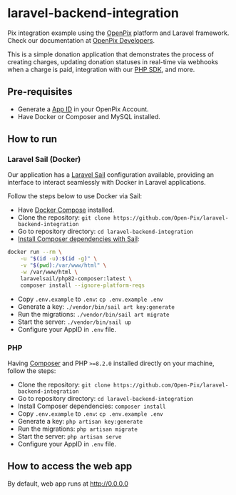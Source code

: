 # laravel-backend-integration

Pix integration example using the [OpenPix](https://openpix.com.br/) platform and Laravel framework. Check our documentation at [OpenPix Developers](https://developers.openpix.com.br/).

This is a simple donation application that demonstrates the process of creating charges, updating donation statuses in real-time via webhooks when a charge is paid, integration with our [PHP SDK](https://github.com/Open-Pix/php-sdk), and more.

## Pre-requisites

- Generate a [App ID](https://developers.openpix.com.br/docs/plugin/app-id) in your OpenPix Account.
- Have Docker or Composer and MySQL installed.

## How to run

### Laravel Sail (Docker)

Our application has a [Laravel Sail](https://laravel.com/docs/10.x/sail) configuration available, providing an interface to interact seamlessly with Docker in Laravel applications.

Follow the steps below to use Docker via Sail:

- Have [Docker Compose](https://docs.docker.com/compose/install/) installed.
- Clone the repository: `git clone https://github.com/Open-Pix/laravel-backend-integration`
- Go to repository directory: `cd laravel-backend-integration`
- [Install Composer dependencies with Sail](https://laravel.com/docs/10.x/sail#installing-composer-dependencies-for-existing-projects):
```bash
docker run --rm \
    -u "$(id -u):$(id -g)" \
    -v "$(pwd):/var/www/html" \
    -w /var/www/html \
    laravelsail/php82-composer:latest \
    composer install --ignore-platform-reqs
```
- Copy `.env.example` to `.env`: `cp .env.example .env`
- Generate a key: `./vendor/bin/sail art key:generate`
- Run the migrations: `./vendor/bin/sail art migrate`
- Start the server: `./vendor/bin/sail up`
- Configure your AppID in `.env` file.

### PHP

Having [Composer](https://getcomposer.org) and PHP `>=8.2.0` installed directly on your machine, follow the steps:

- Clone the repository: `git clone https://github.com/Open-Pix/laravel-backend-integration`
- Go to repository directory: `cd laravel-backend-integration`
- Install Composer dependencies: `composer install`
- Copy `.env.example` to `.env`: `cp .env.example .env`
- Generate a key: `php artisan key:generate`
- Run the migrations: `php artisan migrate`
- Start the server: `php artisan serve`
- Configure your AppID in `.env` file.

## How to access the web app

By default, web app runs at http://0.0.0.0
